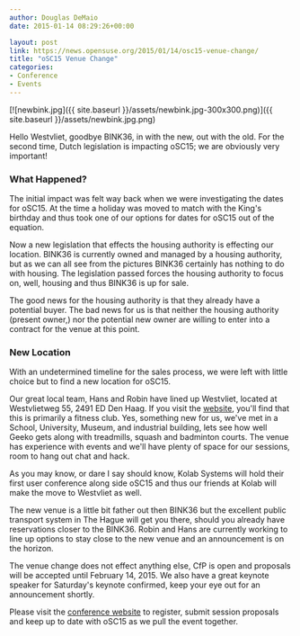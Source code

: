 ```yaml
---
author: Douglas DeMaio
date: 2015-01-14 08:29:26+00:00

layout: post
link: https://news.opensuse.org/2015/01/14/osc15-venue-change/
title: "oSC15 Venue Change"
categories:
- Conference
- Events
---
```

[![newbink.jpg]({{ site.baseurl }}/assets/newbink.jpg-300x300.png)]({{ site.baseurl }}/assets/newbink.jpg.png)

Hello Westvliet, goodbye BINK36, in with the new, out with the old. For the second time, Dutch legislation is impacting oSC15; we are obviously very important!


### What Happened?


The initial impact was felt way back when we were investigating the dates for oSC15. At the time a holiday was moved to match with the King's birthday and thus took one of our options for dates for oSC15 out of the equation.

Now a new legislation that effects the housing authority is effecting our location. BINK36 is currently owned and managed by a housing authority, but as we can all see from the pictures BINK36 certainly has nothing to do with housing. The legislation passed forces the housing authority to focus on, well, housing and thus BINK36 is up for sale.

The good news for the housing authority is that they already have a potential buyer. The bad news for us is that neither the housing authority (present owner,) nor the potential new owner are willing to enter into a contract for the venue at this point.


### New Location


<!-- more -->

With an undetermined timeline for the sales process, we were left with little choice but to find a new location for oSC15.

Our great local team, Hans and Robin have lined up Westvliet, located at Westvlietweg 55, 2491 ED Den Haag. If you visit the [website](http://www.westvliet.nl/en/), you'll find that this is primarily a fitness club. Yes, something new for us, we've met in a School, University, Museum, and industrial building, lets see how well Geeko gets along with treadmills, squash and badminton courts. The venue has experience with events and we'll have plenty of space for our sessions, room to hang out chat and hack.

As you may know, or dare I say should know, Kolab Systems will hold their first user conference along side oSC15 and thus our friends at Kolab will make the move to Westvliet as well.

The new venue is a little bit father out then BINK36 but the excellent public transport system in The Hague will get you there, should you already have reservations closer to the BINK36. Robin and Hans are currently working to line up options to stay close to the new venue and an announcement is on the horizon.

The venue change does not effect anything else, CfP is open and proposals will be accepted until February 14, 2015. We also have a great keynote speaker for Saturday's keynote confirmed, keep your eye out for an announcement shortly.

Please visit the [conference website](http://bit.ly/1yeBGg0) to register, submit session proposals and keep up to date with oSC15 as we pull the event together.		
